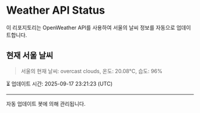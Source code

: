 
# Weather API Status

이 리포지토리는 OpenWeather API를 사용하여 서울의 날씨 정보를 자동으로 업데이트합니다.

## 현재 서울 날씨
> 서울의 현재 날씨: overcast clouds, 온도: 20.08°C, 습도: 96%

⏳ 업데이트 시간: 2025-09-17 23:21:23 (UTC)

---
자동 업데이트 봇에 의해 관리됩니다.
